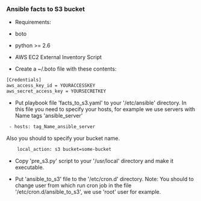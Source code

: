 ### Ansible facts to S3 bucket
- Requirements:
 - boto
 - python >= 2.6
 - AWS EC2 External Inventory Script

- Create a ~/.boto file with these contents:
```sh
[Credentials]
aws_access_key_id = YOURACCESSKEY
aws_secret_access_key = YOURSECRETKEY
```

- Put playbook file 'facts_to_s3.yaml' to your '/etc/ansible' directory.
In this file you need to specify your hosts, for example we use servers with Name tags 'ansible_server'
```sh
 - hosts: tag_Name_ansible_server
```
Also you should to specify your bucket name.
```sh
    local_action: s3 bucket=some-bucket
```

- Copy 'pre_s3.py' script to your '/usr/local' directory and make it executable.

- Put 'ansible_to_s3' file to the '/etc/cron.d' directory.
Note: You should to change user from which run cron job in the file '/etc/cron.d/ansible_to_s3', we use 'root' user for example.
